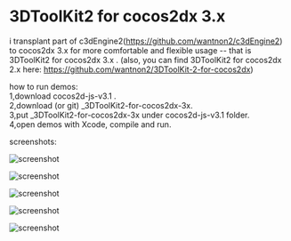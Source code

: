 3DToolKit2 for cocos2dx 3.x  
===========================  
i transplant part of c3dEngine2(https://github.com/wantnon2/c3dEngine2) to cocos2dx 3.x for more comfortable and flexible usage -- that is 3DToolKit2 for cocos2dx 3.x . (also, you can find 3DToolKit2 for cocos2dx 2.x here: https://github.com/wantnon2/3DToolKit-2-for-cocos2dx)   
  
how to run demos:   
1,download cocos2d-js-v3.1 .   
2,download (or git) _3DToolKit2-for-cocos2dx-3x.  
3,put _3DToolKit2-for-cocos2dx-3x under cocos2d-js-v3.1 folder.  
4,open demos with Xcode, compile and run.  

screenshots:  
  
![screenshot](https://raw.githubusercontent.com/wantnon2/_3DToolKit2-for-cocos2dx-3x/master/screenshots/demo1.png)   

![screenshot](https://raw.githubusercontent.com/wantnon2/_3DToolKit2-for-cocos2dx-3x/master/screenshots/demo2.png)   

![screenshot](https://raw.githubusercontent.com/wantnon2/_3DToolKit2-for-cocos2dx-3x/master/screenshots/demo3-1.png)   

![screenshot](https://raw.githubusercontent.com/wantnon2/_3DToolKit2-for-cocos2dx-3x/master/screenshots/demo3-2.png)   

![screenshot](https://raw.githubusercontent.com/wantnon2/_3DToolKit2-for-cocos2dx-3x/master/screenshots/demo4.png)   



